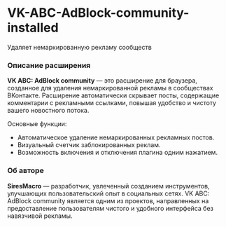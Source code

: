 # VK-ABC-AdBlock-community-installed
Удаляет немаркированную рекламу сообществ
### Описание расширения

**VK ABC: AdBlock community** — это расширение для браузера, созданное для удаления немаркированной рекламы в сообществах ВКонтакте. Расширение автоматически скрывает посты, содержащие комментарии с рекламными ссылками, повышая удобство и чистоту вашего новостного потока.

Основные функции:
- Автоматическое удаление немаркированных рекламных постов.
- Визуальный счетчик заблокированных реклам.
- Возможность включения и отключения плагина одним нажатием.

### Об авторе

**SiresMacro** — разработчик, увлеченный созданием инструментов, улучшающих пользовательский опыт в социальных сетях. VK ABC: AdBlock community является одним из проектов, направленных на предоставление пользователям чистого и удобного интерфейса без навязчивой рекламы.

